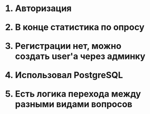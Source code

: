 <h1>
  
  1) Авторизация
  
  2) В конце статистика по опросу
  
  3) Регистрации нет, можно создать user'a через админку
  
  4) Использовал PostgreSQL
  5) Есть логика перехода между разными видами вопросов
</h1>
